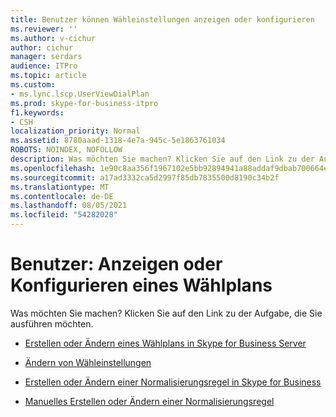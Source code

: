 ```yaml
---
title: Benutzer können Wähleinstellungen anzeigen oder konfigurieren
ms.reviewer: ''
ms.author: v-cichur
author: cichur
manager: serdars
audience: ITPro
ms.topic: article
ms.custom:
- ms.lync.lscp.UserViewDialPlan
ms.prod: skype-for-business-itpro
f1.keywords:
- CSH
localization_priority: Normal
ms.assetid: 8780aaad-1318-4e7a-945c-5e1863761034
ROBOTS: NOINDEX, NOFOLLOW
description: Was möchten Sie machen? Klicken Sie auf den Link zu der Aufgabe, die Sie ausführen möchten.
ms.openlocfilehash: 1e90c8aa356f1967102e5bb92894941a88addaf9dbab700664e4ffc19f0038e5
ms.sourcegitcommit: a17ad3332ca5d2997f85db7835500d8190c34b2f
ms.translationtype: MT
ms.contentlocale: de-DE
ms.lasthandoff: 08/05/2021
ms.locfileid: "54282028"
---
```

# <a name="users-view-or-configure-dial-plan"></a>Benutzer: Anzeigen oder Konfigurieren eines Wählplans

Was möchten Sie machen? Klicken Sie auf den Link zu der Aufgabe, die Sie ausführen möchten.

- [Erstellen oder Ändern eines Wählplans in Skype for Business Server](../../../deploy/deploy-enterprise-voice/dial-plans.md)

- [Ändern von Wähleinstellungen](/previous-versions/office/lync-server-2013/lync-server-2013-modify-a-dial-plan)

- [Erstellen oder Ändern einer Normalisierungsregel in Skype for Business](../../../deploy/deploy-enterprise-voice/normalization-rules.md)

- [Manuelles Erstellen oder Ändern einer Normalisierungsregel](/previous-versions/office/lync-server-2013/lync-server-2013-create-or-modify-a-normalization-rule-manually)